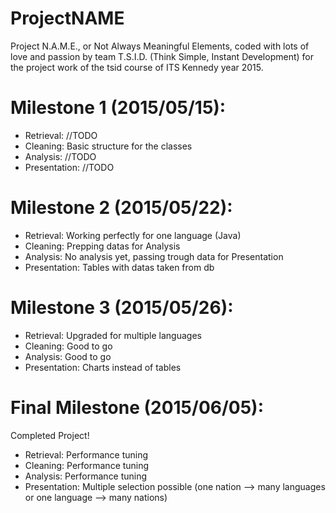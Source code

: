 # ProjectNAME
Project N.A.M.E., or Not Always Meaningful Elements, coded with lots of love and passion by team T.S.I.D. (Think Simple, Instant Development) for the project work of the tsid course of ITS Kennedy year 2015.


# Milestone 1 (2015/05/15):
  * Retrieval:    //TODO
  * Cleaning:     Basic structure for the classes
  * Analysis:     //TODO
  * Presentation: //TODO

# Milestone 2 (2015/05/22):
  * Retrieval:    Working perfectly for one language (Java)
  * Cleaning:     Prepping datas for Analysis
  * Analysis:     No analysis yet, passing trough data for Presentation
  * Presentation: Tables with datas taken from db
  
# Milestone 3 (2015/05/26):
  * Retrieval:    Upgraded for multiple languages
  * Cleaning:     Good to go
  * Analysis:     Good to go
  * Presentation: Charts instead of tables

# Final Milestone (2015/06/05):
 Completed Project!
   * Retrieval:    Performance tuning
   * Cleaning:     Performance tuning
   * Analysis:     Performance tuning
   * Presentation: Multiple selection possible (one nation --> many languages or one language --> many nations)
